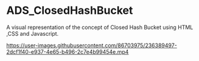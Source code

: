 # ADS_ClosedHashBucket
A visual representation of the concept of Closed Hash Bucket using HTML ,CSS and Javascript.


https://user-images.githubusercontent.com/86703975/236389497-2dcf1f40-e937-4e65-b496-2c7e4b99454e.mp4

